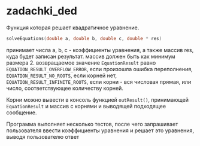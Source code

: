 # zadachki_ded
Функция которая решает квадратичное уравнение.
```c
solveEquations(double a, double b, double c, double * res)
```
принимает числа a, b, c - коэффициенты уравнения, а также массив res, куда будет записан результат. массив должен быть как минимум размера 2.
возвращаемое значение `EquationResult` равно `EQUATION_RESULT_OVERFLOW_ERROR`, если произошла ошибка переполнения, `EQUATION_RESULT_NO_ROOTS`, если корней нет,
`EQUATION_RESULT_INFINITE_ROOTS`, если корни - вся числовая прямая, или число, соответствующее количеству корней.

Корни можно вывести в консоль функцией `outResult()`, принимающей `EquationResult` и массив с корнями и выводящей подходящее сообщение.

Программа выполняет несколько тестов, после чего запрашивает пользователя ввести коэффициенты уравнения и решает это уравнения, выводя пользователю ответ
